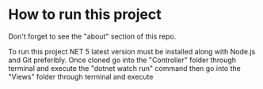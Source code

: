 
# How to run this project

Don't forget to see the "about" section of this repo.

To run this project NET 5 latest version must be installed along with Node.js and Git preferibly.
Once cloned go into the "Controller" folder through terminal and execute the "dotnet watch run"  command then go into the "Views" folder through terminal and execute

